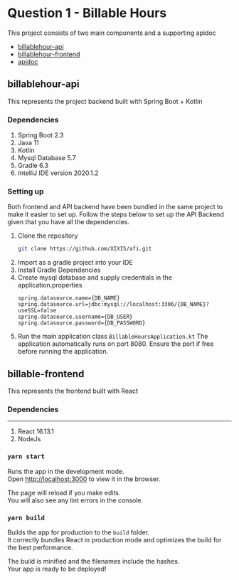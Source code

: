 # Question 1 - Billable Hours
This project consists of two main components and a supporting apidoc 

- [billablehour-api](#dependencies)
- [billablehour-frontend](#setting-up)
- [apidoc](#ldap-setup)

<a name="billablehour-api"></a>
## billablehour-api

This represents the project backend built with Spring Boot + Kotlin

### Dependencies
1. Spring Boot 2.3
2. Java 11
3. Kotlin
4. Mysql Database 5.7
5. Gradle 6.3
6. IntelliJ IDE version 2020.1.2


### Setting up
Both frontend and API backend have been bundled in the same project to make it easier to set up. Follow the steps below to set up the API Backend given that you have all the dependencies.
1. Clone the repository
    ```bash
    git clone https://github.com/XIXIS/afi.git
    ```
2. Import as a gradle project into your IDE
3. Install Gradle Dependencies
4. Create mysql database and supply credentials in the application.properties
    ```properties
    spring.datasource.name={DB_NAME}
    spring.datasource.url=jdbc:mysql://localhost:3306/{DB_NAME}?useSSL=false
    spring.datasource.username={DB_USER}
    spring.datasource.password={DB_PASSWORD}
    ```
5. Run the main application class
    `BillableHoursApplication.kt`
    The application automatically runs on port 8080. Ensure the port if free before running the application.

<a name="billable-frontend"></a>
## billable-frontend

This represents the frontend built with React


### Dependencies
--------------------------------------------
1. React 16.13.1
2. NodeJs 

### `yarn start`

Runs the app in the development mode.<br />
Open [http://localhost:3000](http://localhost:3000) to view it in the browser.

The page will reload if you make edits.<br />
You will also see any lint errors in the console.


### `yarn build`

Builds the app for production to the `build` folder.<br />
It correctly bundles React in production mode and optimizes the build for the best performance.

The build is minified and the filenames include the hashes.<br />
Your app is ready to be deployed!

